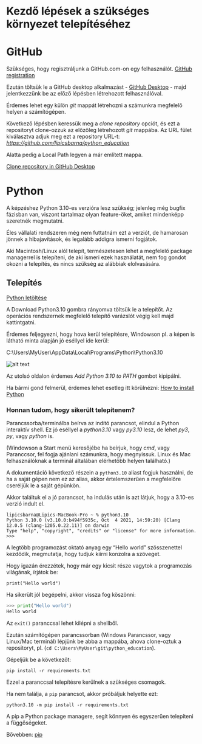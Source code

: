  # Kezdő lépések a szükséges környezet telepítéséhez




# GitHub

Szükséges, hogy regisztráljunk a GitHub.com-on egy felhasználót.
[GitHub registration](https://github.com/join)



Ezután töltsük le a GitHub desktop alkalmazást -
[GitHub Desktop](https://desktop.github.com/) - 
majd jelentkezzünk be az előző lépésben létrehozott felhasználóval.


Érdemes lehet egy külön _git_ mappát létrehozni a számunkra megfelelő helyen a számítógépen.


Következő lépésben keressük meg a _clone repository_ opciót, és 
ezt a repositoryt clone-ozzuk az előzőleg létrehozott _git_ mappába. Az URL fület kiválasztva adjuk meg ezt a repository URL-t: _https://github.com/lipicsbarna/python_education_

Alatta pedig a Local Path legyen a már említett mappa.


[Clone repository in GitHub Desktop](https://docs.github.com/en/desktop/contributing-and-collaborating-using-github-desktop/adding-and-cloning-repositories/cloning-and-forking-repositories-from-github-desktop)



# Python


A képzéshez Python 3.10-es verzióra lesz szükség; jelenleg még bugfix fázisban van, viszont tartalmaz olyan feature-öket, amiket mindenképp szeretnék megmutatni.


Éles vállalati rendszeren még nem futtatnám ezt a verziót, de hamarosan jönnek a hibajavítások, és legalább addigra ismerni fogjátok.




Aki Macintosh/Linux alól telepít, természetesen lehet a megfelelő package managerrel is telepíteni, de aki ismeri ezek használatát, nem fog gondot okozni a telepítés, és nincs szükség az alábbiak elolvasására.




## Telepítés


[Python letöltése](https://www.python.org/downloads/)

A Download Python3.10 gombra rányomva töltsük le a telepítőt. Az operációs rendszernek megfelelő telepítő varázslót végig kell majd kattintgatni.

Érdemes feljegyezni, hogy hova kerül telepítésre, 
Windowson pl. a képen is látható minta alapján jó eséllyel ide kerül:

C:\Users\MyUser\AppData\Local\Programs\Python\Python3.10

![alt text](https://docs.python.org/3/_images/win_installer.png)

Az utolsó oldalon érdemes _Add Python 3.10 to PATH_ gombot kipipálni.


Ha bármi gond felmerül, érdemes lehet esetleg itt körülnézni: [How to install Python](https://realpython.com/installing-python/)


### Honnan tudom, hogy sikerült telepítenem?
Parancssorba/terminálba beírva az indító parancsot, elindul a Python interaktív shell.
Ez jó eséllyel a _python3.10_ vagy _py3.10_ lesz, de lehet _py3_, _py_, vagy _python_ is.


(Windowson a Start menü keresőjébe ha beírjuk, hogy _cmd_, vagy Paranccsor, fel fogja ajánlani számunkra, hogy megnyissuk. Linux és Mac felhasználóknak a terminál általában elérhetőbb helyen található.)


A dokumentáció következő részein a `python3.10` aliast fogjuk használni, de ha a saját gépen nem ez az alias, akkor értelemszerűen a megfelelőre cseréljük le a saját gépünkön.

Akkor találtuk el a jó parancsot, ha indulás után is azt látjuk, hogy a 3.10-es verzió indult el.





```
lipicsbarna@Lipics-MacBook-Pro ~ % python3.10
Python 3.10.0 (v3.10.0:b494f5935c, Oct  4 2021, 14:59:20) [Clang 12.0.5 (clang-1205.0.22.11)] on darwin
Type "help", "copyright", "credits" or "license" for more information.
>>>
```





A legtöbb programozást oktató anyag egy “Hello world” szösszenettel kezdődik, megmutatja, hogy tudjuk kiírni konzolra a szöveget.

Hogy igazán érezzétek, hogy már egy kicsit része vagytok a programozás világának, írjátok be:


`print("Hello world")`


Ha sikerült jól begépelni, akkor vissza fog köszönni:


```python
>>> print("Hello world")
Hello world
```

Az `exit()` paranccsal lehet kilépni a shellből.




Ezután számítógépen parancssorban (Windows Parancssor, vagy Linux/Mac terminál) lépjünk be abba a mappába, 
ahova clone-oztuk a repositoryt, pl. (`cd C:\Users\MyUser\git\python_education`).


Gépeljük be a következőt:


`pip install -r requirements.txt`


Ezzel a paranccsal telepítésre kerülnek a szükséges csomagok.

Ha nem találja, a `pip` parancsot, akkor próbáljuk helyette ezt: 

`python3.10 -m pip install -r requirements.txt` 


A pip a Python package managere, segít könnyen és egyszerűen telepíteni a függőségeket.

Bővebben: [pip](https://pip.pypa.io/en/stable/user_guide/)


